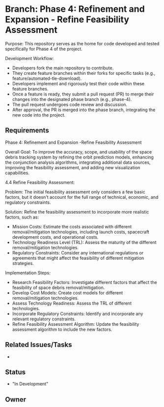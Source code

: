 # Branch: Phase 4: Refinement and Expansion - Refine Feasibility Assessment

Purpose: This repository serves as the home for code developed and tested specifically for Phase 4 of the project.

Development Workflow:
*   Developers fork the main repository to contribute.
*   They create feature branches within their forks for specific tasks (e.g., feature/automated-tle-download).
*   Developers implement and rigorously test their code within these feature branches.
*   Once a feature is ready, they submit a pull request (PR) to merge their changes into the designated phase branch (e.g., phase-4).
*   The pull request undergoes code review and discussion.
*   After approval, the PR is merged into the phase branch, integrating the new code into the project.

## Requirements

Phase 4: Refinement and Expansion -Refine Feasibility Assessment

Overall Goal: To improve the accuracy, scope, and usability of the space debris tracking system by refining the orbit prediction models, enhancing the conjunction analysis algorithms, integrating additional data sources, improving the feasibility assessment, and adding new visualization capabilities.


4.4 Refine Feasibility Assessment:

Problem: The initial feasibility assessment only considers a few basic factors, but it doesn't account for the full range of technical, economic, and regulatory constraints.

Solution: Refine the feasibility assessment to incorporate more realistic factors, such as:

*   Mission Costs: Estimate the costs associated with different removal/mitigation technologies, including launch costs, spacecraft development costs, and operational costs.
*   Technology Readiness Level (TRL): Assess the maturity of the different removal/mitigation technologies.
*   Regulatory Constraints: Consider any international regulations or agreements that might affect the feasibility of different mitigation strategies.

Implementation Steps:
*   Research Feasibility Factors: Investigate different factors that affect the feasibility of space debris removal/mitigation.
*   Develop Cost Models: Create cost models for different removal/mitigation technologies.
*   Assess Technology Readiness: Assess the TRL of different technologies.
*   Incorporate Regulatory Constraints: Identify and incorporate any relevant regulatory constraints.
*   Refine Feasibility Assessment Algorithm: Update the feasibility assessment algorithm to include the new factors.


## Related Issues/Tasks

*   <links to related issues in your issue tracker>

## Status

* "In Development"

## Owner

<name of the developer responsible for the branch>
